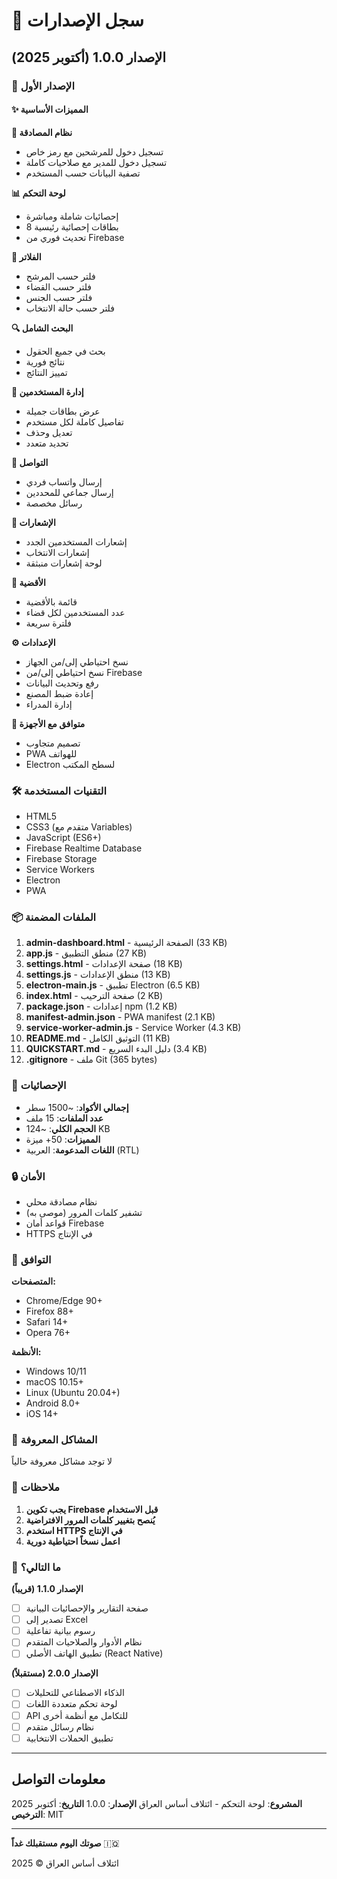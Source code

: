 # 📝 سجل الإصدارات

## الإصدار 1.0.0 (أكتوبر 2025)

### 🎉 الإصدار الأول

#### ✨ المميزات الأساسية

**🔐 نظام المصادقة**
- تسجيل دخول للمرشحين مع رمز خاص
- تسجيل دخول للمدير مع صلاحيات كاملة
- تصفية البيانات حسب المستخدم

**📊 لوحة التحكم**
- إحصائيات شاملة ومباشرة
- 8 بطاقات إحصائية رئيسية
- تحديث فوري من Firebase

**🎯 الفلاتر**
- فلتر حسب المرشح
- فلتر حسب القضاء
- فلتر حسب الجنس
- فلتر حسب حالة الانتخاب

**🔍 البحث الشامل**
- بحث في جميع الحقول
- نتائج فورية
- تمييز النتائج

**👥 إدارة المستخدمين**
- عرض بطاقات جميلة
- تفاصيل كاملة لكل مستخدم
- تعديل وحذف
- تحديد متعدد

**📱 التواصل**
- إرسال واتساب فردي
- إرسال جماعي للمحددين
- رسائل مخصصة

**🔔 الإشعارات**
- إشعارات المستخدمين الجدد
- إشعارات الانتخاب
- لوحة إشعارات منبثقة

**📍 الأقضية**
- قائمة بالأقضية
- عدد المستخدمين لكل قضاء
- فلترة سريعة

**⚙️ الإعدادات**
- نسخ احتياطي إلى/من الجهاز
- نسخ احتياطي إلى/من Firebase
- رفع وتحديث البيانات
- إعادة ضبط المصنع
- إدارة المدراء

**📱 متوافق مع الأجهزة**
- تصميم متجاوب
- PWA للهواتف
- Electron لسطح المكتب

### 🛠️ التقنيات المستخدمة

- HTML5
- CSS3 (متقدم مع Variables)
- JavaScript (ES6+)
- Firebase Realtime Database
- Firebase Storage
- Service Workers
- Electron
- PWA

### 📦 الملفات المضمنة

1. **admin-dashboard.html** - الصفحة الرئيسية (33 KB)
2. **app.js** - منطق التطبيق (27 KB)
3. **settings.html** - صفحة الإعدادات (18 KB)
4. **settings.js** - منطق الإعدادات (13 KB)
5. **electron-main.js** - تطبيق Electron (6.5 KB)
6. **index.html** - صفحة الترحيب (2 KB)
7. **package.json** - إعدادات npm (1.2 KB)
8. **manifest-admin.json** - PWA manifest (2.1 KB)
9. **service-worker-admin.js** - Service Worker (4.3 KB)
10. **README.md** - التوثيق الكامل (11 KB)
11. **QUICKSTART.md** - دليل البدء السريع (3.4 KB)
12. **.gitignore** - ملف Git (365 bytes)

### 🎯 الإحصائيات

- **إجمالي الأكواد**: ~1500 سطر
- **عدد الملفات**: 15 ملف
- **الحجم الكلي**: ~124 KB
- **المميزات**: 50+ ميزة
- **اللغات المدعومة**: العربية (RTL)

### 🔒 الأمان

- نظام مصادقة محلي
- تشفير كلمات المرور (موصى به)
- قواعد أمان Firebase
- HTTPS في الإنتاج

### 📱 التوافق

**المتصفحات:**
- Chrome/Edge 90+
- Firefox 88+
- Safari 14+
- Opera 76+

**الأنظمة:**
- Windows 10/11
- macOS 10.15+
- Linux (Ubuntu 20.04+)
- Android 8.0+
- iOS 14+

### 🐛 المشاكل المعروفة

لا توجد مشاكل معروفة حالياً

### 📝 ملاحظات

1. **يجب تكوين Firebase قبل الاستخدام**
2. **يُنصح بتغيير كلمات المرور الافتراضية**
3. **استخدم HTTPS في الإنتاج**
4. **اعمل نسخاً احتياطية دورية**

### 🚀 ما التالي؟

**الإصدار 1.1.0 (قريباً)**
- [ ] صفحة التقارير والإحصائيات البيانية
- [ ] تصدير إلى Excel
- [ ] رسوم بيانية تفاعلية
- [ ] نظام الأدوار والصلاحيات المتقدم
- [ ] تطبيق الهاتف الأصلي (React Native)

**الإصدار 2.0.0 (مستقبلاً)**
- [ ] الذكاء الاصطناعي للتحليلات
- [ ] لوحة تحكم متعددة اللغات
- [ ] API للتكامل مع أنظمة أخرى
- [ ] نظام رسائل متقدم
- [ ] تطبيق الحملات الانتخابية

---

## معلومات التواصل

**المشروع**: لوحة التحكم - ائتلاف أساس العراق
**الإصدار**: 1.0.0
**التاريخ**: أكتوبر 2025
**الترخيص**: MIT

---

**صوتك اليوم مستقبلك غداً** 🇮🇶

ائتلاف أساس العراق © 2025
